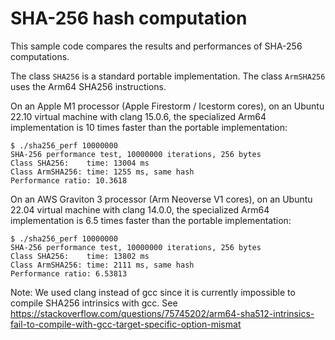 # SHA-256 hash computation

This sample code compares the results and performances of SHA-256 computations.

The class `SHA256` is a standard portable implementation. The class `ArmSHA256`
uses the Arm64 SHA256 instructions.

On an Apple M1 processor (Apple Firestorm / Icestorm cores), on an Ubuntu 22.10
virtual machine with clang 15.0.6, the specialized Arm64 implementation is 10 times
faster than the portable implementation:
~~~
$ ./sha256_perf 10000000
SHA-256 performance test, 10000000 iterations, 256 bytes
Class SHA256:    time: 13004 ms
Class ArmSHA256: time: 1255 ms, same hash
Performance ratio: 10.3618
~~~

On an AWS Graviton 3 processor (Arm Neoverse V1 cores), on an Ubuntu 22.04
virtual machine with clang 14.0.0, the specialized Arm64 implementation is 6.5 times
faster than the portable implementation:
~~~
$ ./sha256_perf 10000000
SHA-256 performance test, 10000000 iterations, 256 bytes
Class SHA256:    time: 13802 ms
Class ArmSHA256: time: 2111 ms, same hash
Performance ratio: 6.53813
~~~

Note: We used clang instead of gcc since it is currently impossible to compile SHA256 intrinsics with gcc. See
https://stackoverflow.com/questions/75745202/arm64-sha512-intrinsics-fail-to-compile-with-gcc-target-specific-option-mismat
